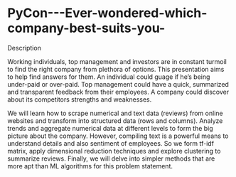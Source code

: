 # PyCon---Ever-wondered-which-company-best-suits-you-

Description

Working individuals, top management and investors are in constant turmoil to find the right company from plethora of options. This presentation aims to help find answers for them. An individual could guage if he’s being under-paid or over-paid. Top management could have a quick, summarized and transparent feedback from their employees. A company could discover about its competitors strengths and weaknesses.

We will learn how to scrape numerical and text data (reviews) from online websites and transform into structured data (rows and columns). Analyze trends and aggregate numerical data at different levels to form the big picture about the company. However, compiling text is a powerful means to understand details and also sentiment of employees. So we form tf-idf matrix, apply dimensional reduction techniques and explore clustering to summarize reviews. Finally, we will delve into simpler methods that are more apt than ML algorithms for this problem statement. 
